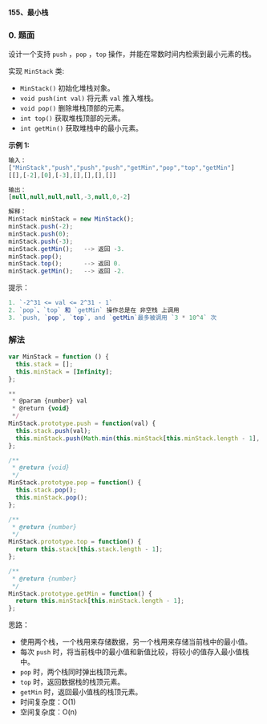 #### 155、最小栈

### 0. 题面

设计一个支持 `push` ，`pop` ，`top` 操作，并能在常数时间内检索到最小元素的栈。

实现 `MinStack` 类:

- `MinStack()` 初始化堆栈对象。
- `void push(int val)` 将元素 `val` 推入堆栈。
- `void pop()` 删除堆栈顶部的元素。
- `int top()` 获取堆栈顶部的元素。
- `int getMin()` 获取堆栈中的最小元素。

**示例 1:**

```javascript
输入：
["MinStack","push","push","push","getMin","pop","top","getMin"]
[[],[-2],[0],[-3],[],[],[],[]]

输出：
[null,null,null,null,-3,null,0,-2]

解释：
MinStack minStack = new MinStack();
minStack.push(-2);
minStack.push(0);
minStack.push(-3);
minStack.getMin();   --> 返回 -3.
minStack.pop();
minStack.top();      --> 返回 0.
minStack.getMin();   --> 返回 -2.
```

提示：

```javascript
1. `-2^31 <= val <= 2^31 - 1`
2. `pop`、`top` 和 `getMin` 操作总是在 非空栈 上调用
3. `push, `pop`, `top`, and `getMin`最多被调用 `3 * 10^4` 次
```

### 解法

```javascript
var MinStack = function () {
  this.stack = [];
  this.minStack = [Infinity];
};

**
 * @param {number} val
 * @return {void}
 */
MinStack.prototype.push = function(val) {
  this.stack.push(val);
  this.minStack.push(Math.min(this.minStack[this.minStack.length - 1], val));
};

/**
 * @return {void}
 */
MinStack.prototype.pop = function() {
  this.stack.pop();
  this.minStack.pop();
};

/**
 * @return {number}
 */
MinStack.prototype.top = function() {
  return this.stack[this.stack.length - 1];
};

/**
 * @return {number}
 */
MinStack.prototype.getMin = function() {
  return this.minStack[this.minStack.length - 1];
};
```

思路：

- 使用两个栈，一个栈用来存储数据，另一个栈用来存储当前栈中的最小值。
- 每次 `push` 时，将当前栈中的最小值和新值比较，将较小的值存入最小值栈中。
- `pop` 时，两个栈同时弹出栈顶元素。
- `top` 时，返回数据栈的栈顶元素。
- `getMin` 时，返回最小值栈的栈顶元素。
- 时间复杂度：O(1)
- 空间复杂度：O(n)
